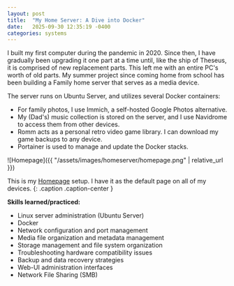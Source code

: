 ```yaml
---
layout: post
title:  "My Home Server: A Dive into Docker"
date:   2025-09-30 12:35:19 -0400
categories: systems
---
```


I built my first computer during the pandemic in 2020. Since then, I have gradually been upgrading it one part at a time until, like the ship of Theseus, it is comprised of new replacement parts. This left me with an entire PC's worth of old parts. My summer project since coming home from school has been building a Family home server that serves as a media device.

The server runs on Ubuntu Server, and utilizes several Docker containers:

* For family photos, I use Immich, a self-hosted Google Photos alternative.
* My (Dad's) music collection is stored on the server, and I use Navidrome to access them from other devices.
* Romm acts as a personal retro video game library. I can download my game backups to any device.
* Portainer is used to manage and update the Docker stacks.

![Homepage]({{ "/assets/images/homeserver/homepage.png" | relative_url }})

This is my [Homepage](https://gethomepage.dev/) setup. I have it as the default page on all of my devices.
{: .caption .caption-center }


**Skills learned/practiced:**

* Linux server administration (Ubuntu Server)
* Docker
* Network configuration and port management
* Media file organization and metadata management
* Storage management and file system organization
* Troubleshooting hardware compatibility issues
* Backup and data recovery strategies
* Web-UI administration interfaces
* Network File Sharing (SMB)
